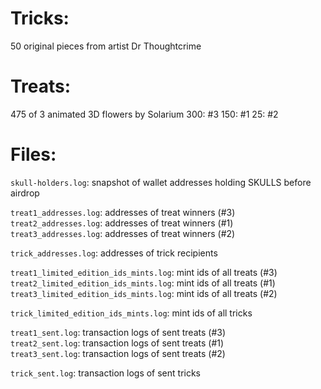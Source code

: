 # Tricks:

50 original pieces from artist Dr Thoughtcrime  
  
# Treats:

475 of 3 animated 3D flowers by Solarium
300: #3
150: #1
25: #2
  
# Files:

`skull-holders.log`: snapshot of wallet addresses holding SKULLS before airdrop  

`treat1_addresses.log`: addresses of treat winners (#3)  
`treat2_addresses.log`: addresses of treat winners (#1)  
`treat3_addresses.log`: addresses of treat winners (#2)  

`trick_addresses.log`: addresses of trick recipients  

`treat1_limited_edition_ids_mints.log`: mint ids of all treats (#3)  
`treat2_limited_edition_ids_mints.log`: mint ids of all treats (#1)  
`treat3_limited_edition_ids_mints.log`: mint ids of all treats (#2)  

`trick_limited_edition_ids_mints.log`: mint ids of all tricks   

`treat1_sent.log`: transaction logs of sent treats (#3)  
`treat2_sent.log`: transaction logs of sent treats (#1)  
`treat3_sent.log`: transaction logs of sent treats (#2)  

`trick_sent.log`: transaction logs of sent tricks  